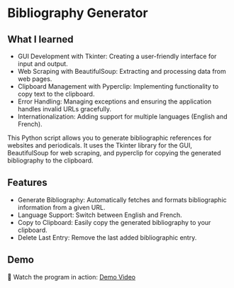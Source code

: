 # Bibliography Generator

## What I learned
- GUI Development with Tkinter: Creating a user-friendly interface for input and output.
- Web Scraping with BeautifulSoup: Extracting and processing data from web pages.
- Clipboard Management with Pyperclip: Implementing functionality to copy text to the clipboard.
- Error Handling: Managing exceptions and ensuring the application handles invalid URLs gracefully.
- Internationalization: Adding support for multiple languages (English and French).

This Python script allows you to generate bibliographic references for websites and periodicals. It uses the Tkinter library for the GUI, BeautifulSoup for web scraping, and pyperclip for copying the generated bibliography to the clipboard.

## Features
- Generate Bibliography: Automatically fetches and formats bibliographic information from a given URL.
- Language Support: Switch between English and French.
- Copy to Clipboard: Easily copy the generated bibliography to your clipboard.
- Delete Last Entry: Remove the last added bibliographic entry.

## Demo
🎥 Watch the program in action: [Demo Video](https://youtu.be/GxcoEifbGmw)
